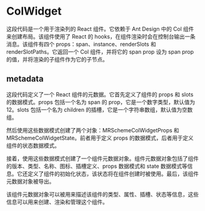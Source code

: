 # ColWidget

这段代码是一个用于渲染列的 React 组件。它依赖于 Ant Design 中的 Col 组件来创建布局。该组件使用了 React 的 hooks，在组件渲染时会在控制台输出一条消息。该组件有四个 props：span、instance、renderSlots 和 renderSlotPaths。它返回一个 Col 组件，并将它的 span prop 设为 span prop 的值，并将渲染的子组件作为它的子节点。

## metadata

这段代码定义了一个 React 组件的元数据。它首先定义了组件的 props 和 slots 的数据模式。props 包括一个名为 span 的 prop，它是一个数字类型，默认值为 12。slots 包括一个名为 children 的插槽，它是一个字符串数组，默认值为空数组。

然后使用这些数据模式创建了两个对象：MRSchemeColWidgetProps 和 MRSchemeColWidgetState。前者用于定义 props 的数据模式，后者用于定义组件的状态数据模式。

接着，使用这些数据模式创建了一个组件元数据对象。组件元数据对象包括了组件的版本、类型、名称、图标、插槽定义、props 数据模式和 state 数据模式等信息。它还定义了组件的初始化状态，该状态将在组件创建时被使用。最后，该组件元数据对象被导出。

该组件元数据对象可以被用来描述该组件的类型、属性、插槽、状态等信息，这些信息可以用来创建、渲染和管理这个组件。





